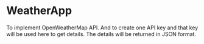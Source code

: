 # WeatherApp
To implement OpenWeatherMap API. And to create one API key and that key will be used here to get details. The details will be returned in JSON format.
